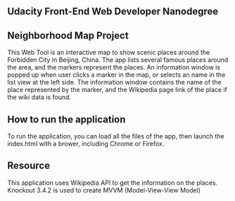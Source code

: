 ## Udacity Front-End Web Developer Nanodegree 
## Neighborhood Map Project

This Web Tool is an interactive map to show scenic places around the Forbidden City in Beijing, China. The app lists several famous places around the area, and the markers represent the places. An information window is popped up when user clicks a marker in the map, or selects an name in the list view at the left side. The information window contains the name of the place represented by the marker, and the Wikipedia page link of the place if the wiki data is found.

## How to run the application
To run the application, you can load all the files of the app, then launch the index.html with a brower, including Chrome or Firefox.

## Resource
This application uses Wikipedia API to get the information on the places.
Knockout 3.4.2 is used to create MVVM (Model-View-View Model)